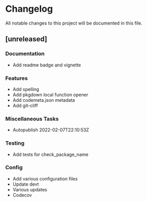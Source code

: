 # Changelog
All notable changes to this project will be documented in this file.

## [unreleased]

### Documentation

- Add readme badge and vignette

### Features

- Add spelling
- Add pkgdown local function opener
- Add codemeta.json metadata
- Add git-cliff

### Miscellaneous Tasks

- Autopublish 2022-02-07T22:10:53Z

### Testing

- Add tests for check_package_name

### Config

- Add various configuration files
- Update devt
- Various updates
- Codecov

<!-- generated by git-cliff -->
